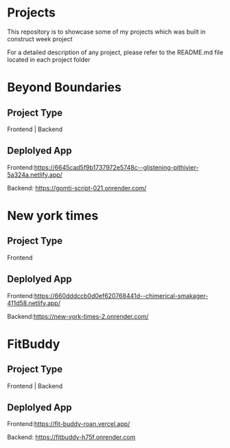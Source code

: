 # Projects

This repository is to showcase some of my projects which was built in construct week project

For a detailed description of any project, please refer to the README.md file located in each project folder

# Beyond Boundaries 

## Project Type
Frontend | Backend

## Deplolyed App
Frontend:https://6645cad5f9b1737972e5748c--glistening-pithivier-5a324a.netlify.app/

Backend: https://gomti-script-021.onrender.com/

# New york times

## Project Type
Frontend 

## Deplolyed App
Frontend:https://660dddccb0d0ef620768441d--chimerical-smakager-411d58.netlify.app/

Backend:https://new-york-times-2.onrender.com/

# FitBuddy

## Project Type
Frontend | Backend

## Deplolyed App
Frontend:https://fit-buddy-roan.vercel.app/

Backend: https://fitbuddy-h75f.onrender.com







